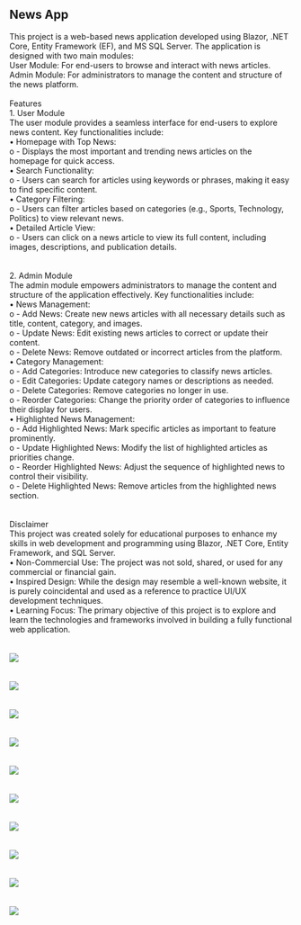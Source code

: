 <h2>
    News App
</h2>
<div>
    This project is a web-based news application developed using Blazor, .NET Core, Entity Framework (EF), and MS SQL Server. The application is designed with two main modules:
    <br />
    User Module: For end-users to browse and interact with news articles.
    <br />
    Admin Module: For administrators to manage the content and structure of the news platform.
    <br />
    <br />
</div>
<div>
    Features
    <br />
    1. User Module
    <br />
    The user module provides a seamless interface for end-users to explore news content. Key functionalities include:
    <br />
    • Homepage with Top News:
    <br />
    o - Displays the most important and trending news articles on the homepage for quick access.
    <br />
    • Search Functionality:
    <br />
    o - Users can search for articles using keywords or phrases, making it easy to find specific content.
    <br />
    • Category Filtering:
    <br />
    o - Users can filter articles based on categories (e.g., Sports, Technology, Politics) to view relevant news.
    <br />
    • Detailed Article View:
    <br />
    o - Users can click on a news article to view its full content, including images, descriptions, and publication details.
    <br />

</div>

<br />
<br />

<div>
  2. Admin Module
  <br />
  The admin module empowers administrators to manage the content and structure of the application effectively. Key functionalities include:
  <br />
  • News Management:
  <br />
  o - Add News: Create new news articles with all necessary details such as title, content, category, and images.
  <br />
  o - Update News: Edit existing news articles to correct or update their content.
  <br />
  o - Delete News: Remove outdated or incorrect articles from the platform.
  <br />
  • Category Management:
  <br />
  o - Add Categories: Introduce new categories to classify news articles.
  <br />
  o - Edit Categories: Update category names or descriptions as needed.
  <br />
  o - Delete Categories: Remove categories no longer in use.
  <br />
  o - Reorder Categories: Change the priority order of categories to influence their display for users.
  <br />
  • Highlighted News Management:
  <br />
  o - Add Highlighted News: Mark specific articles as important to feature prominently.
  <br />
  o - Update Highlighted News: Modify the list of highlighted articles as priorities change.
  <br />
  o - Reorder Highlighted News: Adjust the sequence of highlighted news to control their visibility.
  <br />
  o - Delete Highlighted News: Remove articles from the highlighted news section.
</div>

<br />
<br />

<div>
  Disclaimer
  <br />
  This project was created solely for educational purposes to enhance my skills in web development and programming using Blazor, .NET Core, Entity Framework, and SQL Server.
  <br />
  • Non-Commercial Use: The project was not sold, shared, or used for any commercial or financial gain.
  <br />
  • Inspired Design: While the design may resemble a well-known website, it is purely coincidental and used as a reference to practice UI/UX development techniques.
  <br />
  • Learning Focus: The primary objective of this project is to explore and learn the technologies and frameworks involved in building a fully functional web application.
</div>

<br />
<br />

<div>
    <img src="https://george-wageh.github.io/GeorgePortfolio/projects/NewsApp/10.gif" />
</div>

<br />
<br />

<div>
    <img src="https://george-wageh.github.io/GeorgePortfolio/projects/NewsApp/01.png"/>
</div>

<br />
<br />

<div>
    <img src="https://george-wageh.github.io/GeorgePortfolio/projects/NewsApp/02.png"/>
</div>

<br />
<br />

<div>
    <img src="https://george-wageh.github.io/GeorgePortfolio/projects/NewsApp/03.png"/>
</div>

<br />
<br />

<div>
    <img src="https://george-wageh.github.io/GeorgePortfolio/projects/NewsApp/04.png"/>
</div>

<br />
<br />

<div>
    <img src="https://george-wageh.github.io/GeorgePortfolio/projects/NewsApp/05.png"/>
</div>

<br />
<br />

<div>
    <img src="https://george-wageh.github.io/GeorgePortfolio/projects/NewsApp/06.png"/>
</div>

<br />
<br />

<div>
    <img src="https://george-wageh.github.io/GeorgePortfolio/projects/NewsApp/07.png"/>
</div>

<br />
<br />

<div>
    <img src="https://george-wageh.github.io/GeorgePortfolio/projects/NewsApp/08.png"/>
</div>

<br />
<br />

<div>
    <img src="https://george-wageh.github.io/GeorgePortfolio/projects/NewsApp/09.png"/>
</div>

<br />
<br />
